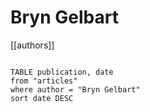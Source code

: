 # Bryn Gelbart

[[authors]]

```dataview

TABLE publication, date
from "articles"
where author = "Bryn Gelbart"
sort date DESC

```